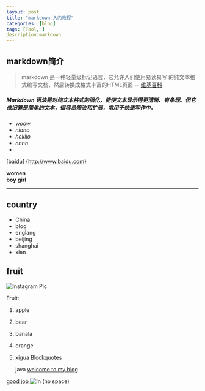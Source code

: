 ```yaml
---
layout: post
title: "markdown 入门教程"
categories: [blog]
tags: [Tool, ]
description:markdown
---
```

## markdown简介

>markdown 是一种轻量级标记语言，它允许人们使用易读易写
的纯文本格式编写文档，然后转换成格式丰富的HTML页面 --
[维基百科](https://zh.wikipedia.org/wiki/Markdown)


##### Markdown 语法是对纯文本格式的强化，能使文本显示得更清晰、有条理。但它依旧算是简单的文本，很容易修改和扩展，常用于快速写作中。
* *woow*
* *niaho*
* *hekllo*
* *nnnn*
* 

[baidu]  {http://www.baidu.com}

**women**  
**boy**
**girl**
****
## country

* China
* blog
* englang 
* beijing
* shanghai 
* xian 
## fruit



 ![Instagram Pic](http://i.imgur.com/UKhrRrK.jpg)

Fruit:

1. apple
2. bear
3. banala
4. orange
5. xigua
Blockquotes


    java 
[ welcome to my blog ](https;//jinjidekiki.github.io)

[ good job ]( https;//jinjidecoco.github,io)
![In](http://i.imgur.com/UKhrRrK.jpg) (no space)

